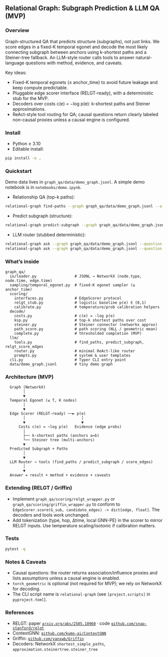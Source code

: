 ## Relational Graph: Subgraph Prediction & LLM QA (MVP)

### Overview
Graph-structured QA that predicts structure (subgraphs), not just links. We score edges in a fixed-K temporal egonet and decode the most likely connecting subgraph between anchors using k-shortest paths and a Steiner-tree fallback. An LLM-style router calls tools to answer natural-language questions with method, evidence, and caveats.

Key ideas:
- Fixed-K temporal egonets (≤ anchor_time) to avoid future leakage and keep compute predictable.
- Pluggable edge scorer interface (RELGT-ready), with a deterministic stub for the MVP.
- Decoders over costs c(e) = −log p(e): k-shortest paths and Steiner approximations.
- ReAct-style tool routing for QA; causal questions return clearly labeled non-causal proxies unless a causal engine is configured.

### Install
- Python ≥ 3.10
- Editable install:
```bash
pip install -e .
```

### Quickstart
Demo data lives in `graph_qa/data/demo_graph.jsonl`. A simple demo notebook is in `notebooks/demo.ipynb`.

- Relationship QA (top-k paths):
```bash
relational-graph find-paths --graph graph_qa/data/demo_graph.jsonl --a A --b C --max-len 4 --k 2
```

- Predict subgraph (structure):
```bash
relational-graph predict-subgraph --graph graph_qa/data/demo_graph.jsonl --a A --b C --anchor-time 12 --hops 2 --K 50
```

- LLM router (stubbed deterministic):
```bash
relational-graph ask --graph graph_qa/data/demo_graph.jsonl --question "What is the relationship between A and C?"
relational-graph ask --graph graph_qa/data/demo_graph.jsonl --question "What is the likelihood that A causes C?"
```

### What’s inside
```
graph_qa/
  io/loader.py                 # JSONL → NetworkX (node.type, node.time, edge.time)
  sampling/temporal_egonet.py  # fixed-K egonet sampler (≤ anchor_time)
  scoring/
    interfaces.py              # EdgeScorer protocol
    relgt_stub.py              # logistic baseline p(e) ∈ (0,1)
    calibrate.py               # temperature/prob calibration helpers
  decode/
    costs.py                   # c(e) = -log p(e)
    ksp.py                     # top-k shortest paths over cost
    steiner.py                 # Steiner connector (networkx approx)
    path_score.py              # path scoring (NLL / geometric mean)
    complete.py                # thresholded completion (MVP)
  llm/
    tools.py                   # find_paths, predict_subgraph, relgt_score_edges
    router.py                  # minimal ReAct-like router
    prompts.py                 # system & user templates
  cli.py                       # Typer CLI entry point
  data/demo_graph.jsonl        # tiny demo graph
```

### Architecture (MVP)
```
  Graph (NetworkX)
        │
        ▼
  Temporal Egonet (≤ T, K nodes)
        │
        ▼
  Edge Scorer (RELGT-ready) ──► p(e)
        │                         │
        ▼                         ▼
      Costs c(e) = −log p(e)   Evidence (edge probs)
        │
        ├── k-shortest paths (anchors a↔b)
        └── Steiner tree (multi-anchors)
        ▼
  Predicted Subgraph + Paths
        │
        ▼
  LLM Router → tools (find_paths / predict_subgraph / score_edges)
        │
        ▼
  Answer = result + method + evidence + caveats
```

### Extending (RELGT / Griffin)
- Implement `graph_qa/scoring/relgt_wrapper.py` or `graph_qa/scoring/griffin_wrapper.py` to conform to `EdgeScorer.score(G_sub, candidate_edges) -> dict[edge, float]`. The decoders and tools work unchanged.
- Add tokenization (type, hop, Δtime, local GNN-PE) in the scorer to mirror RELGT inputs. Use temperature scaling/isotonic if calibration matters.

### Tests
```bash
pytest -q
```

### Notes & Caveats
- Causal questions: the router returns association/influence proxies and lists assumptions unless a causal engine is enabled.
- `torch_geometric` is optional (not required for MVP); we rely on NetworkX for decoding.
- The CLI script name is `relational-graph` (see `[project.scripts]` in `pyproject.toml`).

### References
- RELGT: paper [`arxiv.org/abs/2505.10960`](https://arxiv.org/abs/2505.10960) · code [`github.com/snap-stanford/relgt`](https://github.com/snap-stanford/relgt)
- ContextGNN: [`github.com/kumo-ai/ContextGNN`](https://github.com/kumo-ai/ContextGNN/blob/master/contextgnn/nn/models/contextgnn.py)
- Griffin: [`github.com/yanxwb/Griffin`](https://github.com/yanxwb/Griffin)
- Decoders: NetworkX `shortest_simple_paths`, `approximation.steinertree.steiner_tree`


